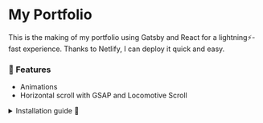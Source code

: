 # My Portfolio
This is the making of my portfolio using Gatsby and React for a lightning:zap:-fast experience. Thanks to Netlify, I can deploy it quick and easy.

### :round_pushpin: Features 
- Animations
- Horizontal scroll with GSAP and Locomotive Scroll 

<details>
<summary> Installation guide 🚀 </summary>

To run this project on your local machine. Clone this repository. After that, run this command in the command-line.
```
npm init 
npm install
```
That should be it. Now if you want to see the website locally, use the command:
If you have gatsby CLI installed globally,
```
gatsby develop 
```
or
```
npm run dev
```
If you run into any problem, check out [Gatsby docs](https://www.gatsbyjs.com/docs)
If not, congratulations! And enjoy!  :tada:
